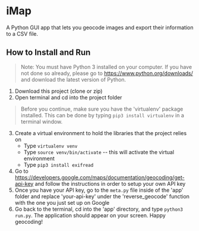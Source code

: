 
# iMap
A Python GUI app that lets you geocode images and export their information to a CSV file.

## How to Install and Run
>Note: You must have Python 3 installed on your computer. If you have not done so already,
>please go to https://www.python.org/downloads/ and download the latest version of Python.
1. Download this project (clone or zip)
2. Open terminal and cd into the project folder
> Before you continue, make sure you have the 'virtualenv' package installed. This can be done by typing `pip3 install virtualenv` in a terminal window.
3. Create a virtual environment to hold the libraries that the project relies on
    * Type `virtualenv venv`
    * Type `source venv/bin/activate` -- this will activate the virtual environment
    * Type `pip3 install exifread`
4. Go to https://developers.google.com/maps/documentation/geocoding/get-api-key and follow
the instructions in order to setup your own API key
5. Once you have your API key, go to the `meta.py` file inside of the 'app' folder and replace 'your-api-key' under the
'reverse_geocode' function with the one you just set up on Google
6. Go back to the terminal, cd into the 'app' directory, and type `python3 run.py`. The application should appear on your screen. Happy geocoding!
